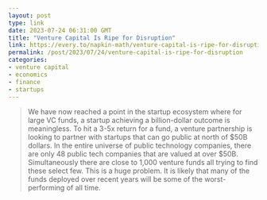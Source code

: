 ```yaml
---
layout: post
type: link
date: 2023-07-24 06:31:00 GMT
title: "Venture Capital Is Ripe for Disruption"
link: https://every.to/napkin-math/venture-capital-is-ripe-for-disruption
permalink: /post/2023/07/24/venture-capital-is-ripe-for-disruption
categories:
- venture capital
- economics
- finance
- startups
---
```

<blockquote>We have now reached a point in the startup ecosystem where for large VC funds, a startup achieving a billion-dollar outcome is meaningless. To hit a 3-5x return for a fund, a venture partnership is looking to partner with startups that can go public at north of $50B dollars. In the entire universe of public technology companies, there are only 48 public tech companies that are valued at over $50B. Simultaneously there are close to 1,000 venture funds all trying to find these select few. This is a huge problem. It is likely that many of the funds deployed over recent years will be some of the worst-performing of all time.</blockquote>
